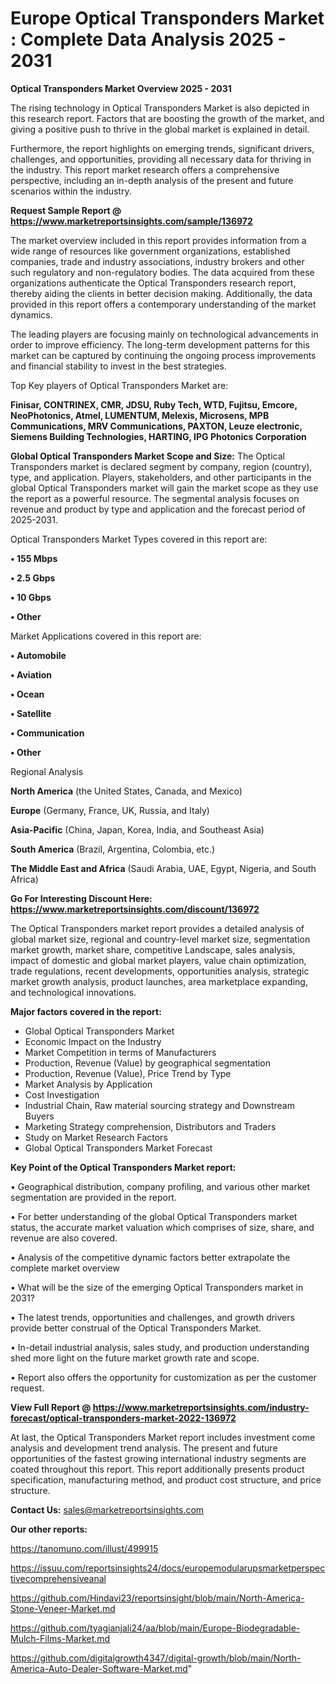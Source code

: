 # Europe Optical Transponders Market : Complete Data Analysis 2025 - 2031

<Strong> Optical Transponders Market Overview 2025 - 2031</strong>

The rising technology in Optical Transponders Market is also depicted in this research report. Factors that are boosting the growth of the market, and giving a positive push to thrive in the global market is explained in detail.

Furthermore, the report highlights on emerging trends, significant drivers, challenges, and opportunities, providing all necessary data for thriving in the industry. This report market research offers a comprehensive perspective, including an in-depth analysis of the present and future scenarios within the industry.

<strong>Request Sample Report @ <a href=https://www.marketreportsinsights.com/sample/136972>https://www.marketreportsinsights.com/sample/136972</a></strong>

The market overview included in this report provides information from a wide range of resources like government organizations, established companies, trade and industry associations, industry brokers and other such regulatory and non-regulatory bodies. The data acquired from these organizations authenticate the Optical Transponders research report, thereby aiding the clients in better decision making. Additionally, the data provided in this report offers a contemporary understanding of the market dynamics.

The leading players are focusing mainly on technological advancements in order to improve efficiency. The long-term development patterns for this market can be captured by continuing the ongoing process improvements and financial stability to invest in the best strategies.

Top Key players of Optical Transponders Market are:

<strong>Finisar, CONTRINEX, CMR, JDSU, Ruby Tech, WTD, Fujitsu, Emcore, NeoPhotonics, Atmel, LUMENTUM, Melexis, Microsens, MPB Communications, MRV Communications, PAXTON, Leuze electronic, Siemens Building Technologies, HARTING, IPG Photonics Corporation</strong>

<strong><b>Global Optical Transponders Market Scope and Size:</b></strong>
The Optical Transponders market is declared segment by company, region (country), type, and application. Players, stakeholders, and other participants in the global Optical Transponders market will gain the market scope as they use the report as a powerful resource. The segmental analysis focuses on revenue and product by type and application and the forecast period of 2025-2031.

Optical Transponders Market Types covered in this report are:

<strong>• 155 Mbps

• 2.5 Gbps

• 10 Gbps

• Other</strong>

Market Applications covered in this report are:

<strong>• Automobile

• Aviation

• Ocean

• Satellite

• Communication

• Other</strong> 

Regional Analysis

<strong>North America</strong> (the United States, Canada, and Mexico)

<strong>Europe</strong> (Germany, France, UK, Russia, and Italy)

<strong>Asia-Pacific</strong> (China, Japan, Korea, India, and Southeast Asia)

<strong>South America</strong> (Brazil, Argentina, Colombia, etc.)

<strong>The Middle East and Africa</strong> (Saudi Arabia, UAE, Egypt, Nigeria, and South Africa)

<strong>Go For Interesting Discount Here: <a href=https://www.marketreportsinsights.com/discount/136972>https://www.marketreportsinsights.com/discount/136972</a></strong>

The Optical Transponders market report provides a detailed analysis of global market size, regional and country-level market size, segmentation market growth, market share, competitive Landscape, sales analysis, impact of domestic and global market players, value chain optimization, trade regulations, recent developments, opportunities analysis, strategic market growth analysis, product launches, area marketplace expanding, and technological innovations.

<strong><b>Major factors covered in the report:</b></strong>
<ul>
  <li>Global Optical Transponders Market </li>
  <li>Economic Impact on the Industry</li>
  <li>Market Competition in terms of Manufacturers</li>
  <li>Production, Revenue (Value) by geographical segmentation</li>
  <li>Production, Revenue (Value), Price Trend by Type</li>
  <li>Market Analysis by Application</li>
  <li>Cost Investigation</li>
  <li>Industrial Chain, Raw material sourcing strategy and Downstream Buyers</li>
  <li>Marketing Strategy comprehension, Distributors and Traders</li>
  <li>Study on Market Research Factors</li>
  <li>Global Optical Transponders Market Forecast</li>
</ul>

<strong><b>Key Point of the Optical Transponders Market report:</b></strong>

• Geographical distribution, company profiling, and various other market segmentation are provided in the report.

• For better understanding of the global Optical Transponders market status, the accurate market valuation which comprises of size, share, and revenue are also covered.

• Analysis of the competitive dynamic factors better extrapolate the complete market overview

• What will be the size of the emerging Optical Transponders market in 2031?

• The latest trends, opportunities and challenges, and growth drivers provide better construal of the Optical Transponders Market.

• In-detail industrial analysis, sales study, and production understanding shed more light on the future market growth rate and scope.

• Report also offers the opportunity for customization as per the customer request.

<strong><b>View Full Report @ <a href=https://www.marketreportsinsights.com/industry-forecast/optical-transponders-market-2022-136972>https://www.marketreportsinsights.com/industry-forecast/optical-transponders-market-2022-136972</a></b></strong>


At last, the Optical Transponders Market report includes investment come analysis and development trend analysis. The present and future opportunities of the fastest growing international industry segments are coated throughout this report. This report additionally presents product specification, manufacturing method, and product cost structure, and price structure.

<strong>Contact Us:</strong>
sales@marketreportsinsights.com

<strong>Our other reports:</strong>

<a href=https://tanomuno.com/illust/499915>https://tanomuno.com/illust/499915</a>

<a href=https://issuu.com/reportsinsights24/docs/europemodularupsmarketperspectivecomprehensiveanal>https://issuu.com/reportsinsights24/docs/europemodularupsmarketperspectivecomprehensiveanal</a>

<a href=https://github.com/Hindavi23/reportsinsight/blob/main/North-America-Stone-Veneer-Market.md>https://github.com/Hindavi23/reportsinsight/blob/main/North-America-Stone-Veneer-Market.md</a>

<a href=https://github.com/tyagianjali24/aa/blob/main/Europe-Biodegradable-Mulch-Films-Market.md>https://github.com/tyagianjali24/aa/blob/main/Europe-Biodegradable-Mulch-Films-Market.md</a>

<a href=https://github.com/digitalgrowth4347/digital-growth/blob/main/North-America-Auto-Dealer-Software-Market.md>https://github.com/digitalgrowth4347/digital-growth/blob/main/North-America-Auto-Dealer-Software-Market.md</a>"
